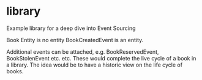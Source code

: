 # library

Example library for a deep dive into Event Sourcing

Book Entity is no entity
BookCreatedEvent is an entity.

Additional events can be attached, e.g. BookReservedEvent, BookStolenEvent etc. etc. 
These would complete the live cycle of a book in a library. The idea would be to have 
a historic view on the life cycle of books.
